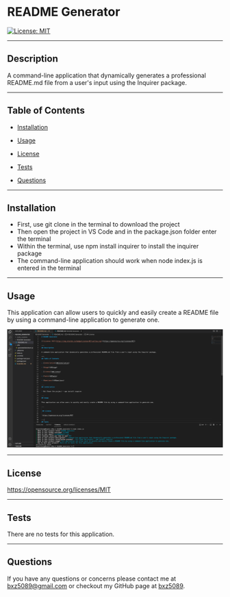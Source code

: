 # README Generator 

[![License: MIT](https://img.shields.io/badge/License-MIT-yellow.svg)](https://opensource.org/licenses/MIT)

---
## Description

A command-line application that dynamically generates a professional README.md file from a user's input using the Inquirer package.    

---
## Table of Contents

- [Installation](##Installation)

- [Usage](##Usage)

- [License](##License) 

- [Tests](##Tests)

- [Questions](##Questions)

---
## Installation

- First, use git clone in the terminal to download the project 
- Then open the project in VS Code and in the package.json folder enter the terminal 
- Within the terminal, use npm install inquirer to install the inquirer package
- The command-line application should work when node index.js is entered in the terminal 

---
## Usage

This application can allow users to quickly and easily create a README file by using a command-line application to generate one.

![alt text](img/Screen1Shot1.png)

--- 
 
 ## License 
 
 https://opensource.org/licenses/MIT

---
## Tests

There are no tests for this application.

---
## Questions

If you have any questions or concerns please contact me at bxz5089@gmail.com or checkout my GitHub page at [bxz5089](https://github.com/bxz5089/).
